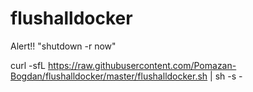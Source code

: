 # flushalldocker

Alert!! "shutdown -r now"

curl -sfL https://raw.githubusercontent.com/Pomazan-Bogdan/flushalldocker/master/flushalldocker.sh | sh -s -
